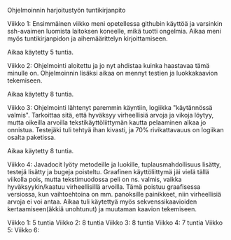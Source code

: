 ﻿Ohjelmoinnin harjoitustyön tuntikirjanpito

Viikko 1: Ensimmäinen viikko meni opetellessa githubin käyttöä ja varsinkin ssh-avaimen luomista laitoksen koneelle, mikä tuotti ongelmia. Aikaa meni myös tuntikirjanpidon ja aihemäärittelyn kirjoittamiseen.

Aikaa käytetty 5 tuntia.


Viikko 2:
Ohjelmointi aloitettu ja jo nyt ahdistaa kuinka haastavaa tämä minulle on. Ohjelmoinnin lisäksi aikaa on mennyt testien ja luokkakaavion tekemiseen.

Aikaa käytetty 8 tuntia.

Viikko 3:
Ohjelmointi lähtenyt paremmin käyntiin, logiikka "käytännössä valmis". Tarkoittaa sitä, että hyväksyy virheellisiä arvoja ja vikoja löytyy, mutta oikeilla arvoilla tekstikäyttöliittymän kautta pelaaminen alkaa jo onnistua. Testejäki tuli tehtyä ihan kivasti, ja 70% rivikattavauus on logiikan osalta paketissa.

Aikaa käytetty 8 tuntia.

Viikko 4:
Javadocit lyöty metodeille ja luokille, tuplausmahdollisuus lisätty, testejä lisätty ja bugeja poisteltu. Graafinen käyttöliittymä jäi vielä tällä viikolla pois, mutta tekstimuodossa peli on ns. valmis, vaikka hyväksyykin/kaatuu virheellisillä arvoilla. Tämä poistuu graafisessa versiossa, kun vaihtoehtoina on mm. panoksille painikkeet, niin virheellisiä arvoja ei voi antaa. Aikaa tuli käytettyä myös sekvenssikaavioiden kertaamiseen(äkkiä unohtunut) ja muutaman kaavion tekemiseen. 

Viikko 1: 5 tuntia
Viikko 2: 8 tuntia
Viikko 3: 8 tuntia
Viikko 4: 7 tuntia
Viikko 5:
Viikko 6:

